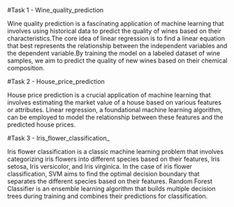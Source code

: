 #Task 1 - Wine_quality_prediction

Wine quality prediction is a fascinating application of machine learning that involves using historical data to predict the quality of wines based on their characteristics.The core idea of linear regression is to find a linear equation that best represents the relationship between the independent variables and the dependent variable.By training the model on a labeled dataset of wine samples, we aim to predict the quality of new wines based on their chemical composition.

#Task 2 -  House_price_prediction 

House price prediction is a crucial application of machine learning that involves estimating the market value of a house based on various features or attributes. Linear regression, a foundational machine learning algorithm, can be employed to model the relationship between these features and the predicted house prices.

#Task 3 - Iris_flower_classification_

Iris flower classification is a classic machine learning problem that involves categorizing iris flowers into different species based on their features, Iris setosa, Iris versicolor, and Iris virginica.  In the case of iris flower classification, SVM aims to find the optimal decision boundary that separates the different species based on their features. Random Forest Classifier is an ensemble learning algorithm that builds multiple decision trees during training and combines their predictions for classification. 
